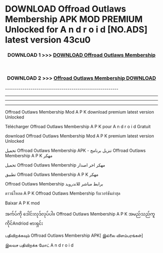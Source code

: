 # DOWNLOAD Offroad Outlaws Membership  APK MOD PREMIUM Unlocked for A n d r o i d [NO.ADS] latest version 43cu0 



<div align="center">

<h3>DOWNLOAD 1 >>> <a href="https://getmod2.web.app/?judul=Offroad Outlaws Membership ">DOWNLOAD Offroad Outlaws Membership </a></h3><br>

<h3>DOWNLOAD 2 >>> <a href="https://getmod2.web.app/?judul=Offroad Outlaws Membership ">Offroad Outlaws Membership  DOWNLOAD </a></h3>

</div>
----------------------------------------------------------

----------------------------------------------------------

----------------------------------------------------------

----------------------------------------------------------

Offroad Outlaws Membership  Mod A P K download premium latest version Unlocked

Télécharger Offroad Outlaws Membership  A P K pour A n d r o i d Gratuit

download Offroad Outlaws Membership  Mod A P K premium latest version Unlocked

تحميل Offroad Outlaws Membership  APK - تنزيل برنامج Offroad Outlaws Membership  A P K مهكر

تحميل Offroad Outlaws Membership  مهكر اخر اصدار

تطبيق Offroad Outlaws Membership  A P K مهكر

Offroad Outlaws Membership  برابط مباشر للاندرويد

ดาวน์โหลด A P K Offroad Outlaws Membership  รับเวอร์ชันล่าสุด

Baixar A P K mod

အက်ပ်ကို ဒေါင်းလုဒ်လုပ်ပါ။ Offroad Outlaws Membership  A P K အမည်သည်ကူကိုင်Andriod ဗားရှင်း

பதிவிறக்கவும் Offroad Outlaws Membership  APK[ இல்லை விளம்பரங்கள்] 
 
இலவச பதிவிறக்க மோட் A n d r o i d



